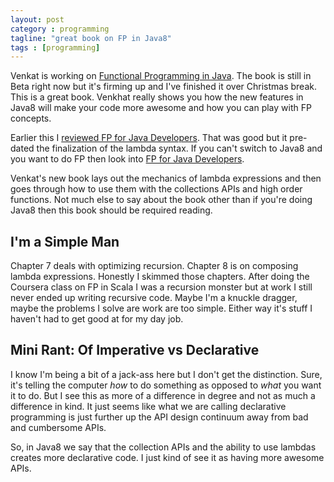 ```yaml
---
layout: post
category : programming
tagline: "great book on FP in Java8"
tags : [programming]
---
```


Venkat is working on [Functional Programming in Java](http://pragprog.com/book/vsjava8/functional-programming-in-java).  The book is still in Beta right now but it's 
firming up and I've finished it over Christmas
break.  This is a great book.  Venkhat really shows you how the new 
features in Java8 will make your code more awesome and how you can play 
with FP concepts.  

Earlier this I [reviewed FP for Java Developers](/programming/2013/05/14/book-review-functional-programming-for-java-developers.html).  That was good but it pre-dated the 
finalization of the lambda syntax.  If you can't switch to Java8 and you
want to do FP then look into [FP for Java Developers](http://www.amazon.com/Functional-Programming-Java-Developers-Concurrency/dp/1449311032).

Venkat's new book lays out the mechanics of lambda expressions and then goes through how to use
them with the collections APIs and high order functions.  Not much else to say about
the book other than if you're doing Java8 then this book should be required reading.

## I'm a Simple Man
Chapter 7 deals with optimizing recursion.  Chapter 8 is on composing lambda expressions.
Honestly I skimmed those chapters.  After doing the Coursera class on FP in Scala I 
was a recursion monster but at work I still never ended up writing recursive code.
Maybe I'm a knuckle dragger, maybe the problems I solve are work are too simple.
Either way it's stuff I haven't had to get good at for my day job.

## Mini Rant: Of Imperative vs Declarative
I know I'm being a bit of a jack-ass here but I don't get the distinction.  Sure, 
it's telling the computer *how* to do something as opposed to *what* you want it
to do.  But I see this as more of a difference in degree and not as much a difference
in kind.  It just seems like what we are calling declarative programming is just 
further up the API design continuum away from bad and cumbersome APIs.   

So, in Java8 we say that the collection APIs and the ability to use lambdas
creates more declarative code.  I just kind of see it as having more awesome APIs.
